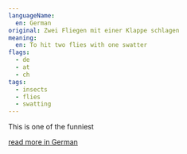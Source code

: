 ```yaml
---
languageName:
  en: German
original: Zwei Fliegen mit einer Klappe schlagen
meaning:
  en: To hit two flies with one swatter
flags:
  - de
  - at
  - ch
tags:
  - insects
  - flies
  - swatting
---
```


This is one of the funniest

[read more in German](https://de.pons.com/p/wissensecke/phrasen-und-wendungen/zwei-fliegen-mit-einer-klappe-schlagen)
